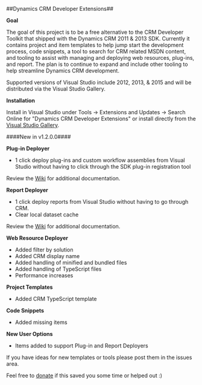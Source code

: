 ##Dynamics CRM Developer Extensions##

**Goal**

The goal of this project is to be a free alternative to the CRM Developer Toolkit that shipped with the Dynamics CRM 2011 & 2013 SDK. Currently it contains project and item templates to help jump start the development process, code snippets, a tool to search for CRM related MSDN content, and tooling to assist with managing and deploying web resources, plug-ins, and report. The plan is to continue to expand and include other tooling to help streamline Dynamics CRM development. 

Supported versions of Visual Studio include 2012, 2013, & 2015 and will be distributed via the Visual Studio Gallery.

**Installation**

Install in Visual Studio under Tools -> Extensions and Updates -> Search Online for "Dynamics CRM Developer Extensions" or install directly from the [Visual Studio Gallery](https://visualstudiogallery.msdn.microsoft.com/0f9ab063-acec-4c55-bd6c-5eb7c6cffec4).

####New in v1.2.0.0####

**Plug-in Deployer**

* 1 click deploy plug-ins and custom workflow assemblies from Visual Studio without having to click through the SDK plug-in registration tool

Review the [Wiki](https://github.com/jlattimer/CRMDeveloperExtensions/wiki/Plug-in-Deployer) for additional documentation. 

**Report Deployer**

* 1 click deploy reports from Visual Studio without having to go through CRM.
* Clear local dataset cache 

Review the [Wiki](https://github.com/jlattimer/CRMDeveloperExtensions/wiki/Report-Deployer) for additional documentation.

**Web Resource Deployer**

* Added filter by solution
* Added CRM display name
* Added handling of minified and bundled files
* Added handling of TypeScript files
* Performance increases

**Project Templates**

* Added CRM TypeScript template

**Code Snippets**

* Added missing items

**New User Options**

* Items added to support Plug-in and Report Deployers    


If you have ideas for new templates or tools please post them in the issues area.

Feel free to [donate](https://www.paypal.me/JLattimer) if this saved you some time or helped out :)
